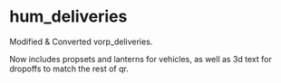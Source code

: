 # hum_deliveries

Modified & Converted vorp_deliveries. 

Now includes propsets and lanterns for vehicles, as well as 3d text for dropoffs to match the rest of qr. 
